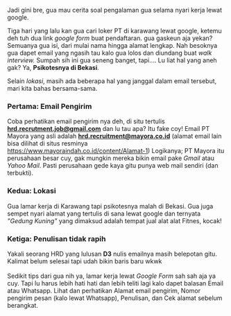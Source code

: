 Jadi gini bre, gua mau cerita soal pengalaman gua selama nyari kerja lewat google.

Tiga hari yang lalu kan gua cari loker PT di karawang lewat google, ketemu deh tuh dua link _google form_ buat pendaftaran. 
gua gaskeun aja yekan? Semuanya gua isi, dari mulai nama hingga alamat lengkap. Nah besoknya gua dapet email yang ngasih tau kalo gua lolos dan diundang buat _walk interview._
Sumpah sih ini gua seneng banget, tapi.... Lu liat hal yang aneh gak? Ya, **Psikotesnya di Bekasi**.

Selain _lokasi_, masih ada beberapa hal yang janggal dalam email tersebut, mari kita bahas bersama-sama.

### Pertama: Email Pengirim
Coba perhatikan email pengirim nya deh, di situ tertulis **hrd.recrutment.job@gmail.com**  dan lu tau apa? Itu fake coy! Email PT Mayora yang asli adalah **hrd.recruitment@mayora.co.id** (alamat email lain bisa dilihat di situs resminya <https://www.mayoraindah.co.id/content/Alamat-1>)
Logikanya; PT Mayora itu perusahaan besar cuy, gak mungkin mereka bikin email pake _Gmail_ atau _Yahoo Mail_. Pasti perusahaan gede kaya gitu punya web mail sendiri (dan terbukti).

### Kedua: Lokasi
Gua lamar kerja di Karawang tapi psikotesnya malah di Bekasi. Gua juga sempet nyari alamat yang tertulis di sana lewat google dan ternyata _"Gedung Kuning"_ yang dimaksud adalah tempat jual alat alat Fitnes, kocak!

### Ketiga: Penulisan tidak rapih
Yakali seorang HRD yang  lulusan **D3** nulis emailnya masih belepotan gitu. Kalimat belum selesai tapi udah bikin baris baru wkwk
<br/>
<br/>
Sedikit tips dari gua nih ya, lamar kerja lewat _Google Form_ sah sah aja ya cuy. Tapi lu harus lebih hati hati dan lebih teliti lagi kalo dapet balasan Email atau Whatsapp.
Lihat dan perhatikan Alamat email pengirim, Nomor pengirim pesan (kalo lewat Whatsapp), Penulisan, dan Cek alamat sebelum berangkat.